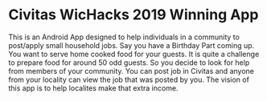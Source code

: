 # Civitas WicHacks 2019 Winning App

This is an Android App designed to help individuals in a community to post/apply small household jobs. Say you have a Birthday Part coming up. 
You want to serve home cooked food for your guests. It is quite a challenge to prepare food for around 50 odd guests. So you decide to look for help from
members of your community. You can post job in Civitas and anyone from your locality can view the job that was posted by you. The vision of this app is to help localites 
make that extra income.
